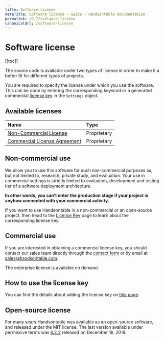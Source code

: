 ```yaml
---
title: Software license
metaTitle: Software license - Guide - Handsontable Documentation
permalink: /9.7/software-license
canonicalUrl: /software-license
---
```


# Software license

[[toc]]

The source code is available under two types of license in order to make it a better fit for different types of projects.

You are required to specify the license under which you use the software. This can be done by entering the corresponding keyword or a generated commercial [license key](@/guides/getting-started/license-key.md) in the `Settings` object.

## Available licenses

| Name | Type |
| :--- | :--- |
| [Non-Commercial License](https://handsontable.com/static/licenses/non-commercial/v2/handsontable-non-commercial-license.pdf) | Proprietary |
| [Commercial License Agreement](https://handsontable.com/static/licenses/v4.1/handsontable-general-terms.pdf) | Proprietary |

## Non-commercial use

We allow you to use this software for such non-commercial purposes as, but not limited to, research, private study, and evaluation. Your use in commercial settings is strictly limited to evaluation, development and testing tier of a software deployment architecture.

**In other words, you can’t enter the production stage if your project is anyhow connected with your commercial activity.**

If you want to use Handsontable in a non-commercial or an open-source project, then head to the [License Key](@/guides/getting-started/license-key.md) page to learn about the corresponding license key.

## Commercial use

If you are interested in obtaining a commercial license key, you should contact our sales team directly through the [contact form](https://handsontable.com/contact?category=request_for_quotation) or by email at [sales@handsontable.com](mailto:sales@handsontable.com).

The enterprise license is available on demand.

## How to use the license key

You can find the details about adding the license key on [this page](@/guides/getting-started/license-key.md).

## Open-source license

For many years Handsontable was available as an open-source software, and released under the MIT license. The last version available under permissive terms was [6.2.2](https://github.com/handsontable/handsontable/tree/6.2.2) released on December 19, 2018.
